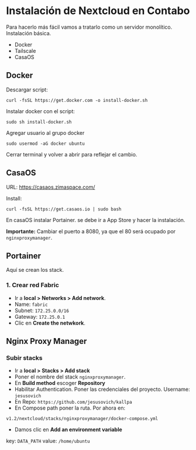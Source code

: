 # Instalación de Nextcloud en Contabo

Para hacerlo más fácil vamos a tratarlo como un servidor monolítico. Instalación básica.

- Docker
- Tailscale
- CasaOS

## Docker

Descargar script:

```
curl -fsSL https://get.docker.com -o install-docker.sh
```

Instalar docker con el script:

```
sudo sh install-docker.sh
```

Agregar usuario al grupo docker

```
sudo usermod -aG docker ubuntu
```

Cerrar terminal y volver a abrir para reflejar el cambio.

## CasaOS

URL: https://casaos.zimaspace.com/

Install:

```
curl -fsSL https://get.casaos.io | sudo bash
```

En casaOS instalar Portainer. se debe ir a App Store y hacer la instalación.

**Importante:** Cambiar el puerto a 8080, ya que el 80 será ocupado por `nginxproxymanager`.

## Portainer

Aquí se crean los stack.

### 1. Crear red Fabric

- Ir a **local > Networks > Add network**.
- Name: `fabric`
- Subnet: `172.25.0.0/16`
- Gateway: `172.25.0.1`
- Clic en **Create the netwkork**.

## Nginx Proxy Manager

### Subir stacks

- Ir a **local > Stacks > Add stack**
- Poner el nombre del stack `nginxproxymanager`.
- En **Build method** escoger **Repository**
- Habilitar Authentication. Poner las credenciales del proyecto. Username: `jesusovich`
- En Repo: `https://github.com/jesusovich/kallpa`
- En Compose path poner la ruta. Por ahora en:

```
v1.2/nextcloud/stacks/nginxproxymanager/docker-compose.yml
```

- Damos clic en **Add an environment variable**

key: `DATA_PATH`
value: `/home/ubuntu`



